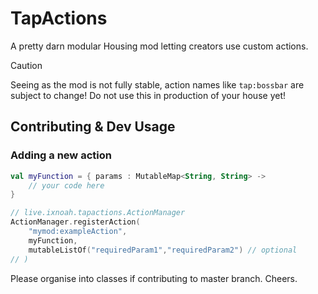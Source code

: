 # TapActions
A pretty darn modular Housing mod letting creators use custom actions.

> [!CAUTION]
> Seeing as the mod is not fully stable, action names like `tap:bossbar` are subject to change!
> Do not use this in production of your house yet!

## Contributing & Dev Usage
### Adding a new action
```kt
val myFunction = { params : MutableMap<String, String> ->
    // your code here
}   

// live.ixnoah.tapactions.ActionManager
ActionManager.registerAction(
    "mymod:exampleAction",
    myFunction, 
    mutableListOf("requiredParam1","requiredParam2") // optional
// )
```

Please organise into classes if contributing to master branch. Cheers.
